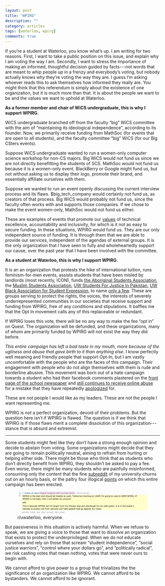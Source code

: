 ```yaml
---
layout: post
title: "WPIRG"
description: ""
category: articles
tags: [waterloo, wpirg]
comments: true
---
```


If you’re a student at Waterloo, you know what’s up. I am writing for two
reasons. First, I want to take a public position on this issue, and explain why
I am voting the way I am. Secondly, I want to stress the importance of making an
informed, thoughtful decision guided by facts---not words that are meant to whip
people up in a frenzy and everybody’s voting, but nobody actually knows *why*
they’re voting the way they are. I guess I’m asking whoever reads this to ask
themselves how informed they really are. You might think that this referendum is
simply about the existence of one organization, but it is much more than that. It
is about the people we want to be and the values we want to uphold at Waterloo.

**As a former member and chair of WiCS undergraduate, this is why I support WPIRG.**

WiCS undergraduate branched off from the faculty “big” WiCS committee with the
aim of “maintaining its ideological independence”, according to its founder. Now, we primarily receive
funding from MathSoc (for events that are open to all students), and the faculty
committee “big” WiCS (for our Big CSters events).

Suppose WiCS undergraduate wanted to run a women-only computer science workshop
for non-CS majors. Big WiCS would not fund us since we are not directly
benefitting the students of SCS. MathSoc would not fund us because it is a
women-only event. BlackBerry or Google might fund us, but not without asking us
to display their logo, promote their brand, and essentially affiliate ourselves
with them.

Suppose we wanted to run an event openly discussing the current interview
process and its flaws. $big_tech_company would certainly not fund us, as
creators of that process. Big WiCS would probably not fund us, since the faculty
often works with and supports those companies. If we chose to make the event
women-only, MathSoc would not fund us either.

These are examples of events that promote our
[values](http://wics.uwaterloo.ca/constitution/) of technical excellence,
accountability and inclusivity, for which is it not as easy to secure funding.
In these situations, WPIRG would fund us. They are our only independent source
of funding. It is through them that we are able to provide our services,
independent of the agendas of external groups. It is the only organization that
I have seen to fully and wholeheartedly support our cause, over the past year
that I have been involved with the committee.

**As a student at Waterloo, this is why I support WPIRG.**

It is an an organization that protests the hike of international tuition, runs
feminism-for-men events, assists students that have been misled by landlords
(most recently, ICON), funds [the Aboriginal Students Association](https://uwaterloo.ca/stpauls/waterloo-aboriginal-education-centre/our-staff/aboriginal-student-association), the [Muslim
Students Association](http://uwmsa.com/), [UW Students For Justice In Pakistan](https://www.facebook.com/groups/283691575020746/), [UW Black Association for Student Expression](https://www.facebook.com/uwbase), to name [only a few](http://wpirg.org/about/). These are
groups serving to protect the rights, the voices, the interests of severely
underrepresented communities in our societies that receive support and funding
from WPIRG, free of any conditions and stipulations. It baffles me that the Opt
In movement calls any of this replaceable or redundant.

If WPIRG loses this vote, there will be no any way to make the fee “opt in” on
Quest. The organization will be defunded, and these organizations, many of whom
are primarily funded by WPIRG will not exist the way they did before.

*This entire campaign has left a bad taste in my mouth, more because of the
ugliness and abuse that gave birth to it than anything else.* I know perfectly
well meaning and friendly people that support Opt-In, but I am vastly
uncomfortable with the people who are the faces of this campaign. Their
engagement with people who do not align themselves with them is rude and
borderline abusive. This movement was born out of a hate campaign towards a
student who had their facebook comments plastered on the [front page of the
school newspaper](http://imgur.com/nhoLV6q) and [still continues to receive
online
abuse](https://www.facebook.com/Darshwanda/posts/925223584289428?pnref=story)
for a mistake that they have repeatedly
[apologized](https://www.facebook.com/notes/deanna-darby-barton/an-open-letter-to-the-undergraduates-of-uwaterloo/803886553089799)
for. 

These are not people I would like as my leaders. These are not the people I want
representing me.

WPIRG is *not* a perfect organization, devoid of their problems. But the
question here isn’t if WPIRG is flawed. The question is if we think that WPIRG
is if those flaws merit a complete dissolution of this organization---stance
that is absurd and extremist.

---

Some students might feel like they don’t have a strong enough opinion and decide
to abstain from voting. Some organizations might decide that they are going to
remain politically neutral, aiming to refrain from hurting or helping either
side. There might be those who think that as students who don’t directly benefit
from WPIRG, they shouldn’t be asked to pay a fee. Even worse, there might be
many students who are painfully misinformed, consuming only the content that the
fine [subreddit](https://www.reddit.com/r/uwaterloo) of my university churns out
on an hourly basis, or the paltry four illogical
[points](https://www.facebook.com/optinuw/photos/a.179245889107454.1073741828.177822142583162/212671702431539/?type=3)
on which this entire campaign has been erected.

<figure>
	<img src="/images/reddit.jpg" width="500">
	<figcaption>r/uwaterloo, everyone.</figcaption>
</figure>

But passiveness in this situation is actively harmful. When we refuse to speak,
we are giving a voice to those that want to dissolve an organization that exists
to protect the underprivileged. When we do not educate ourselves and rely on
those that scream “student independence”, “social justice warriors”, “control
where your dollars go”, and “politically radical”, we risk casting votes that
mean nothing, votes that were never ours to begin with.

We cannot afford to give power to a group that trivializes the the significance of an organization like WPIRG. We cannot afford to be bystanders. We cannot afford to be
ignorant.
